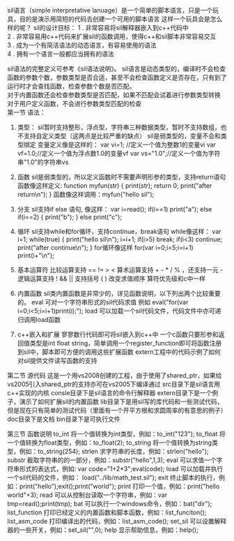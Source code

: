 sil语言（simple interpretative lanuage）是一个简单的脚本语言，只是一个玩具，目的是演示用简短的代码去创建一个可用的脚本语言
这样一个玩具会是怎么样的呢？
sil的设计目标：
1 . 非常容易将sil解释器嵌入到c++代码中  
2 . 非常容易用c++代码来扩展sil的函数调用，使得c++和sil脚本非常容易交互  
3 . 成为一个有简洁语法的动态语言，有容易使用的语法  
4 . 拥有一个语言一般都应当拥有的语法  

sil语法的完整定义可参考《sil语法说明》。
sil语言是动态类型的，编译时不会检查函数的参数个数，参数类型是否合适，甚至不会检查函数定义是否存在，只有到了运行时才会查找函数，检查参数个数是否匹配。  
对于内置函数还会检查参数类型是否匹配，如果不匹配会试着进行参数类型转换  
对于用户定义函数，不会进行参数类型匹配的检查  
第一节 语法：
1. 类型：
	sil暂时支持整形，浮点型，字符串三种数据类型，暂时不支持数组，也不支持自定义类型（这两点是比较严重的缺点）
	sil是弱类型的，变量不会和类型绑定
	变量定义像是这样的：
	var vi=1; //定义一个值为整数1的变量vi
	var vf=1.0;//定义一个值为浮点数1.0的变量vf
	var vs="1.0";//定义一个值为字符串"1.0"的字符串vs
	
2. 函数
	sil是弱类型的，所以定义函数时不需要声明形参的类型，支持return语句
	函数像这样定义: 
	function myfun(str)
	{
		print(str);
		return 0;
		print("after return\n");
	}
	函数像这样调用：myfun("hello sil");
	
3. 分支
	sil支持if else 语句,
	像这样：
	var i=read(); 
	if(i==1) print("a");
	else if(i==2) 
	{
		print("b");
	}
	else print("c");
	
4. 循环
	sil支持while和for循环，支持continue，break语句
	while像这样：
	var i=1;
	while(true)
	{
		print("hello sil\n");
		i=i+1;
		if(i>5) break;
		if(i<3) continue;
		print("after continue\n");
	}
	for循环像这样
	for(var i=0;i<5;i=i+1) print(i+"\n");

5. 基本运算符
	比较运算支持 == != > <
	算术运算支持 + - * / % ，还支持一元 -
	逻辑运算支持 !  && ||
	支持括号 ( ) 改变求值顺序
	算符优先级和c中一样
	
5. 内置函数
	sil类内置函数是非常少的，详见函数说明，以下列出两个比较重要的。
	eval 可对一个字符串形式的sil代码求值
	例如 eval("for(var i=0;i<5;i=i+1)print(i);");
	load 可以加载一个sil代码文件，代码文件中亦可递归调用load函数
	
6. c++嵌入和扩展
	寥寥数行代码即可将sil嵌入到c++中
	一个c函数只要形参和返回值类型是int float string，简单调用一个register_function即可将函数注册到sil中，脚本即可方便的调用这些扩展函数
	extern工程中的代码示例了如何对sil提供文件读写函数的支持
	
第二节 源代码
	这是一个用vs2008创建的工程，由于使用了shared_ptr，如果给vs2005引入shared_ptr的支持亦可在vs2005下编译通过
	src目录下是sil语言用c++实现的内核
	consle目录下是sil语言的命令行解释器
	extern目录下是一个例子，演示了如何扩展sil的内置函数
	lib目录下是用sil写的库代码和一些测试代码，但是现在只有简单的测试代码（里面有一个开平方根和求圆周率的有意思的例子）
	doc目录下是文档
	bin目录下是可执行文件
	
第三节 函数说明
	to_int 将一个值转换为int类型，例如：to_int("123");
	to_float 将一个值转换为float类型，例如：to_float(2);
	to_string 将一个值转换为string类型，例如：to_string(254);
	strlen 求字符串的长度，例如：strlen("hello");
	substr 截取字符串的的一部分，例如：substr("hello",1,3);
	eval 可以求值一个字符串形式的表达式，例如:  var code="1+2*3";eval(code);
	load 可以加载并执行一个sil代码的文件，例如： load("../lib/math_test.sil");
	exit 终止脚本的执行，例如：print("hello");exit();print("world");
	print 打印一个值，例如：print("hello world"+3);
	read 可以从控制台读取一个字符串，例如：var tmp=read();print(tmp);
	bat 可以执行一个windows命令，例如：bat("dir");
	list_function 打印已经定义的内置函数和脚本函数，例如：list_funciton();
	list_asm_code 打印编译出的代码，例如：list_asm_code();
	set_sil 可以设置解释器的一些开关，例如：set_sil("",0);
	help 显示帮助信息，例如：help();

